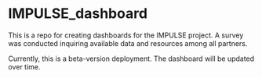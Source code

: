 # IMPULSE_dashboard

This is a repo for creating dashboards for the IMPULSE project. A survey was conducted inquiring available data and resources among all partners.

Currently, this is a beta-version deployment. The dashboard will be updated over time. 